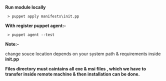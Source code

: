  
 **Run module locally**
  
     > puppet apply manifests\init.pp
     
  **With register puppet agent:-**
  
     > puppet agent --test

**Note:-**  

change souce location depends on your system path & requirements inside **init.pp**

**Files directory must  caintains all exe & msi files , which we have to transfer inside remote machine & then installation can be done.**
